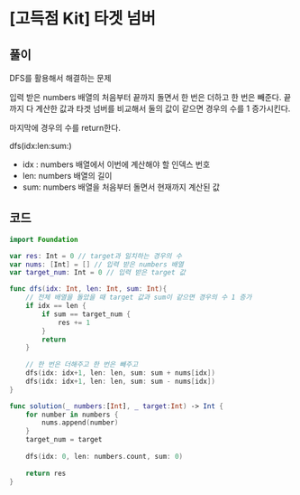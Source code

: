 # [고득점 Kit] 타겟 넘버



## 풀이

DFS를 활용해서 해결하는 문제

입력 받은 numbers 배열의 처음부터 끝까지 돌면서 한 번은 더하고 한 번은 빼준다. 끝까지 다 계산한 값과 타겟 넘버를 비교해서 둘의 값이 같으면 경우의 수를 1 증가시킨다.

마지막에 경우의 수를 return한다.

dfs(idx:len:sum:) 

- idx : numbers 배열에서 이번에 계산해야 할 인덱스 번호
- len: numbers 배열의 길이
- sum: numbers 배열을 처음부터 돌면서 현재까지 계산된 값

## 코드

```swift
import Foundation

var res: Int = 0 // target과 일치하는 경우의 수
var nums: [Int] = [] // 입력 받은 numbers 배열
var target_num: Int = 0 // 입력 받은 target 값

func dfs(idx: Int, len: Int, sum: Int){
    // 전체 배열을 돌았을 때 target 값과 sum이 같으면 경우의 수 1 증가
    if idx == len {
        if sum == target_num {
            res += 1
        }
        return
    }
    
    // 한 번은 더해주고 한 번은 빼주고
    dfs(idx: idx+1, len: len, sum: sum + nums[idx])
    dfs(idx: idx+1, len: len, sum: sum - nums[idx])
}

func solution(_ numbers:[Int], _ target:Int) -> Int {
    for number in numbers {
        nums.append(number)
    }
    target_num = target
    
    dfs(idx: 0, len: numbers.count, sum: 0)
    
    return res
}
```